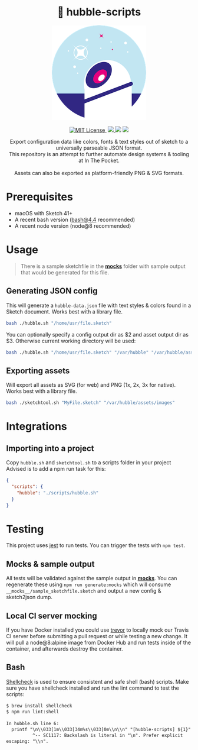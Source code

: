 <div align="center">
  <h1 align="center">🔭 hubble-scripts</h1>
  <div align="center">
    <img src="./icon.png" alt="Hubble Icon" />
    <p>
      <a href='./LICENSE'>
        <img src="https://badgen.net/badge/license/MIT/blue" alt="MIT License">
      </a>
      <img src="https://badgen.net/badge/platform/macOS?icon=apple" alt="" />
      <a href="https://github.com/inthepocket/hubble-scripts/releases">
        <img src="https://badgen.net/github/releases/inthepocket/hubble-scripts" />
      </a>
      <img src="https://badgen.net/github/last-commit/inthepocket/hubble-scripts" />
      <a href="https://travis-ci.org/inthepocket/hubble-scripts">
        <img src="https://badgen.net/travis/inthepocket/hubble-scripts" />
      </a>
    </p>
    <p>
      Export configuration data like colors, fonts & text styles out of sketch to a universally parseable JSON format.<br/>
      This repository is an attempt to further automate design systems & tooling at In The Pocket.<br/>
      <br/>
      Assets can also be exported as platform-friendly PNG & SVG formats.
    </p>
  </div>
</div>

# Prerequisites

- macOS with Sketch 41+
- A recent bash version (bash@4.4 recommended)
- A recent node version (node@8 recommended)

# Usage

> There is a sample sketchfile in the [__mocks__](./__mocks__) folder with sample output that would be generated for this file.

## Generating JSON config

This will generate a `hubble-data.json` file with text styles & colors found in a Sketch document.
Works best with a library file.

```bash
bash ./hubble.sh "/home/usr/file.sketch"
```

You can optionally specify a config output dir as $2 and asset output dir as $3. Otherwise current working directory will be used:

```bash
bash ./hubble.sh "/home/usr/file.sketch" "/var/hubble" "/var/hubble/assets/images"
```

## Exporting assets

Will export all assets as SVG (for web) and PNG (1x, 2x, 3x for native).
Works best with a library file.

```bash
bash ./sketchtool.sh "MyFile.sketch" "/var/hubble/assets/images"
```

# Integrations

## Importing into a project

Copy `hubble.sh` and `sketchtool.sh` to a scripts folder in your project
Advised is to add a npm run task for this:

```json
{
  "scripts": {
    "hubble": "./scripts/hubble.sh"
  }
}
```

# Testing

This project uses [jest](https://jestjs.io/) to run tests. You can trigger the tests with `npm test`.

## Mocks & sample output

All tests will be validated against the sample output in [__mocks__](./__mocks__). You can regenerate these using `npm run generate:mocks` which will consume `__mocks__/sample_sketchfile.sketch` and output a new config & sketch2json dump.

## Local CI server mocking

If you have Docker installed you could use [trevor](https://github.com/vadimdemedes/trevor) to locally mock our Travis CI server before submitting a pull request or while testing a new change. It will pull a node@8:alpine image from Docker Hub and run tests inside of the container, and afterwards destroy the container.

## Bash

[Shellcheck](https://github.com/koalaman/shellcheck) is used to ensure consistent and safe shell (bash) scripts. Make sure you have shellcheck installed and run the lint command to test the scripts:

```console
$ brew install shellcheck
$ npm run lint:shell

In hubble.sh line 6:
  printf "\n\\033[1m\\033[34m%s\\033[0m\\n\\n" "[hubble-scripts] ${1}"
          ^-- SC1117: Backslash is literal in "\n". Prefer explicit escaping: "\\n".

```
